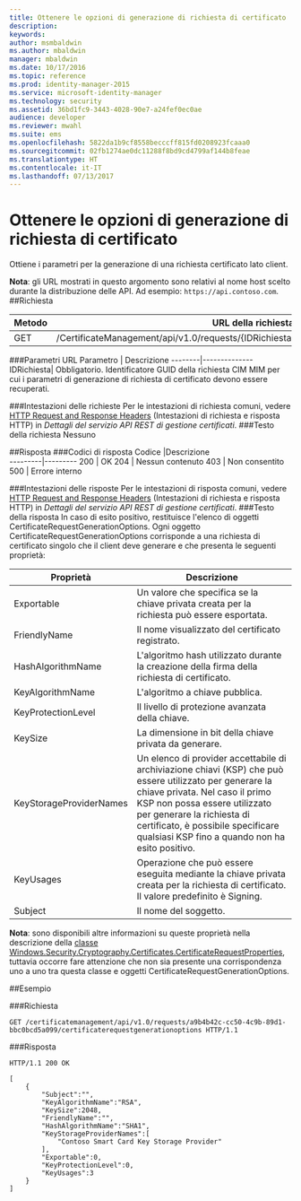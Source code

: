 ```yaml
---
title: Ottenere le opzioni di generazione di richiesta di certificato | Microsoft Docs
description: 
keywords: 
author: msmbaldwin
ms.author: mbaldwin
manager: mbaldwin
ms.date: 10/17/2016
ms.topic: reference
ms.prod: identity-manager-2015
ms.service: microsoft-identity-manager
ms.technology: security
ms.assetid: 36bd1fc9-3443-4028-90e7-a24fef0ec0ae
audience: developer
ms.reviewer: mwahl
ms.suite: ems
ms.openlocfilehash: 5822da1b9cf8558becccff815fd0208923fcaaa0
ms.sourcegitcommit: 02fb1274ae0dc11288f8bd9cd4799af144b8feae
ms.translationtype: HT
ms.contentlocale: it-IT
ms.lasthandoff: 07/13/2017
---
```

# <a name="get-certificate-request-generation-options"></a>Ottenere le opzioni di generazione di richiesta di certificato

Ottiene i parametri per la generazione di una richiesta certificato lato client.

**Nota**: gli URL mostrati in questo argomento sono relativi al nome host scelto durante la distribuzione delle API. Ad esempio: `https://api.contoso.com`.
##<a name="request"></a>Richiesta


Metodo  |URL della richiesta  
---------|---------
GET     |/CertificateManagement/api/v1.0/requests/{IDRichiesta}/certificaterequestgenerationoptions

###<a name="url-parameters"></a>Parametri URL
Parametro | Descrizione
--------|--------------
IDRichiesta| Obbligatorio. Identificatore GUID della richiesta CIM MIM per cui i parametri di generazione di richiesta di certificato devono essere recuperati.

###<a name="request-headers"></a>Intestazioni delle richieste
Per le intestazioni di richiesta comuni, vedere [HTTP Request and Response Headers](certificate-management-rest-api-service-details.md#http-request-and-response-headers) (Intestazioni di richiesta e risposta HTTP) in *Dettagli del servizio API REST di gestione certificati*.
###<a name="request-body"></a>Testo della richiesta
Nessuno


##<a name="response"></a>Risposta
###<a name="response-codes"></a>Codici di risposta
Codice  |Descrizione  
---------|---------
200 | OK
204 | Nessun contenuto
403 | Non consentito
500 | Errore interno

###<a name="response-headers"></a>Intestazioni delle risposte
Per le intestazioni di risposta comuni, vedere [HTTP Request and Response Headers](certificate-management-rest-api-service-details.md#http-request-and-response-headers) (Intestazioni di richiesta e risposta HTTP) in *Dettagli del servizio API REST di gestione certificati*.
###<a name="response-body"></a>Testo della risposta
In caso di esito positivo, restituisce l'elenco di oggetti CertificateRequestGenerationOptions. Ogni oggetto CertificateRequestGenerationOptions corrisponde a una richiesta di certificato singolo che il client deve generare e che presenta le seguenti proprietà:

Proprietà| Descrizione
--------|-----------
Exportable | Un valore che specifica se la chiave privata creata per la richiesta può essere esportata.
FriendlyName | Il nome visualizzato del certificato registrato.
HashAlgorithmName | L'algoritmo hash utilizzato durante la creazione della firma della richiesta di certificato.
KeyAlgorithmName | L'algoritmo a chiave pubblica.
KeyProtectionLevel | Il livello di protezione avanzata della chiave.
KeySize | La dimensione in bit della chiave privata da generare.
KeyStorageProviderNames | Un elenco di provider accettabile di archiviazione chiavi (KSP) che può essere utilizzato per generare la chiave privata. Nel caso il primo KSP non possa essere utilizzato per generare la richiesta di certificato, è possibile specificare qualsiasi KSP fino a quando non ha esito positivo.
KeyUsages | Operazione che può essere eseguita mediante la chiave privata creata per la richiesta di certificato. Il valore predefinito è Signing.
Subject | Il nome del soggetto.

**Nota**: sono disponibili altre informazioni su queste proprietà nella descrizione della [classe Windows.Security.Cryptography.Certificates.CertificateRequestProperties](https://msdn.microsoft.com/library/windows/apps/br212079.aspx), tuttavia occorre fare attenzione che non sia presente una corrispondenza uno a uno tra questa classe e oggetti CertificateRequestGenerationOptions.

##<a name="example"></a>Esempio

###<a name="request"></a>Richiesta
```
GET /certificatemanagement/api/v1.0/requests/a9b4b42c-cc50-4c9b-89d1-bbc0bcd5a099/certificaterequestgenerationoptions HTTP/1.1

```
###<a name="response"></a>Risposta
```
HTTP/1.1 200 OK

[
    {
        "Subject":"",
        "KeyAlgorithmName":"RSA",
        "KeySize":2048,
        "FriendlyName":"",
        "HashAlgorithmName":"SHA1",
        "KeyStorageProviderNames":[
            "Contoso Smart Card Key Storage Provider"
        ],
        "Exportable":0,
        "KeyProtectionLevel":0,
        "KeyUsages":3
    }
]
```       
